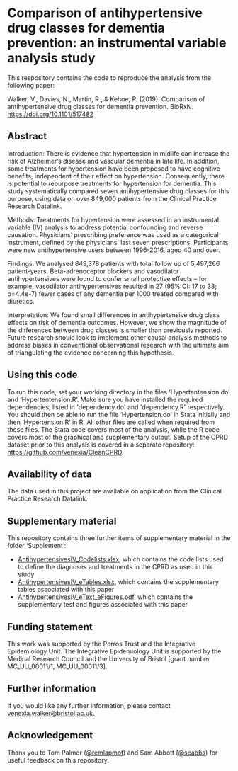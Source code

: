 # Comparison of antihypertensive drug classes for dementia prevention: an instrumental variable analysis study

This respository contains the code to reproduce the analysis from the following paper:

Walker, V., Davies, N., Martin, R., & Kehoe, P. (2019). Comparison of antihypertensive drug classes for dementia prevention. BioRxiv. https://doi.org/10.1101/517482

## Abstract

Introduction: There is evidence that hypertension in midlife can increase the risk of Alzheimer’s disease and vascular dementia in late life. In addition, some treatments for hypertension have been proposed to have cognitive benefits, independent of their effect on hypertension. Consequently, there is potential to repurpose treatments for hypertension for dementia. This study systematically compared seven antihypertensive drug classes for this purpose, using data on over 849,000 patients from the Clinical Practice Research Datalink. 

Methods: Treatments for hypertension were assessed in an instrumental variable (IV) analysis to address potential confounding and reverse causation. Physicians’ prescribing preference was used as a categorical instrument, defined by the physicians’ last seven prescriptions. Participants were new antihypertensive users between 1996-2016, aged 40 and over.

Findings: We analysed 849,378 patients with total follow up of 5,497,266 patient-years. Beta-adrenoceptor blockers and vasodilator antihypertensives were found to confer small protective effects – for example, vasodilator antihypertensives resulted in 27 (95% CI: 17 to 38; p=4.4e-7) fewer cases of any dementia per 1000 treated compared with diuretics.

Interpretation: We found small differences in antihypertensive drug class effects on risk of dementia outcomes. However, we show the magnitude of the differences between drug classes is smaller than previously reported. Future research should look to implement other causal analysis methods to address biases in conventional observational research with the ultimate aim of triangulating the evidence concerning this hypothesis.

## Using this code

To run this code, set your working directory in the files ‘Hypertentension.do’ and ‘Hypertentension.R’. Make sure you have installed the required dependencies, listed in 'dependency.do' and 'dependency.R' respectively. You should then be able to run the file ‘Hypertension.do’ in Stata initially and then ‘Hypertension.R’ in R. All other files are called when required from these files. The Stata code covers most of the analysis, while the R code covers most of the graphical and supplementary output. Setup of the CPRD dataset prior to this analysis is covered in a separate repository: https://github.com/venexia/CleanCPRD.

## Availability of data

The data used in this project are available on application from the Clinical Practice Research Datalink.

## Supplementary material

This repository contains three further items of supplementary material in the folder ‘Supplement’: 
- [AntihypertensivesIV_Codelists.xlsx](https://github.com/venexia/repurposing-antihypertensives-dementia/blob/master/supplement/AntihypertensivesIV_Codelists.xlsx), which contains the code lists used to define the diagnoses and treatments in the CPRD as used in this study
- [AntihypertensivesIV_eTables.xlsx](https://github.com/venexia/repurposing-antihypertensives-dementia/blob/master/supplement/AntihypertensivesIV_eTables.xlsx), which contains the supplementary tables associated with this paper
- [AntihypertensivesIV_eText_eFigures.pdf](https://github.com/venexia/repurposing-antihypertensives-dementia/blob/master/supplement/AntihypertensivesIV_eText_eFigures.pdf), which contains the supplementary test and figures associated with this paper

## Funding statement

This work was supported by the Perros Trust and the Integrative Epidemiology Unit. The Integrative Epidemiology Unit is supported by the Medical Research Council and the University of Bristol [grant number MC_UU_00011/1, MC_UU_00011/3]. 

## Further information

If you would like any further information, please contact venexia.walker@bristol.ac.uk. 

## Acknowledgement

Thank you to Tom Palmer ([@remlapmot](https://github.com/remlapmot)) and Sam Abbott ([@seabbs](https://github.com/seabbs)) for useful feedback on this repository.
